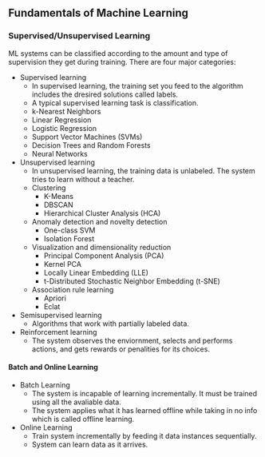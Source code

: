 ## Fundamentals of Machine Learning

### Supervised/Unsupervised Learning
ML systems can be classified according to the amount and type of supervision they get during training. 
There are four major categories:
- Supervised learning
    - In supervised learning, the training set you feed to the algorithm includes the dresired solutions called labels.
    - A typical supervised learning task is classification.
    - k-Nearest Neighbors
    - Linear Regression
    - Logistic Regression
    - Support Vector Machines (SVMs)
    - Decision Trees and Random Forests
    - Neural Networks
- Unsupervised learning
    - In unsupervised learning, the training data is unlabeled. The system tries to learn without a teacher.
    - Clustering
        - K-Means
        - DBSCAN
        - Hierarchical Cluster Analysis (HCA)
    - Anomaly detection and novelty detection
        - One-class SVM
        - Isolation Forest
    - Visualization and dimensionality reduction
        - Principal Component Analysis (PCA)
        - Kernel PCA
        - Locally Linear Embedding (LLE)
        - t-Distributed Stochastic Neighbor Embedding (t-SNE)
    - Association rule learning
        - Apriori
        - Eclat
- Semisupervised learning
    - Algorithms that work with partially labeled data.
- Reinforcement learning
    - The system observes the enviornment, selects and performs actions, and gets rewards or penalities for its choices.

#### Batch and Online Learning
- Batch Learning
    - The system is incapable of learning incrementally. It must be trained using all the avaliable data.
    - The system applies what it has learned offline while taking in no info which is called offline learning.
- Online Learning
    - Train system incrementally by feeding it data instances sequentially.
    - System can learn data as it arrives.

